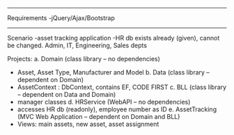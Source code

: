 _______________________________________
Requirements
-jQuery/Ajax/Bootstrap

_______________________________________
Scenario
-asset tracking application
-HR db exists already (given), cannot be changed. Admin, IT, Engineering, Sales depts

Projects:
a.	Domain (class library  – no dependencies) 
  - Asset, Asset Type, Manufacturer and Model 
b.	Data (class library – dependent on Domain) 
  - AssetContext : DbContext, contains EF, CODE FIRST
c.	BLL (class library – dependent on Data and Domain) 
  - manager classes
d.	HRService (WebAPI – no dependencies) 
  - accesses HR db (readonly), employee number as ID
e.	AssetTracking (MVC Web Application – dependent on Domain and BLL)
  - Views: main assets, new asset, asset assignment


